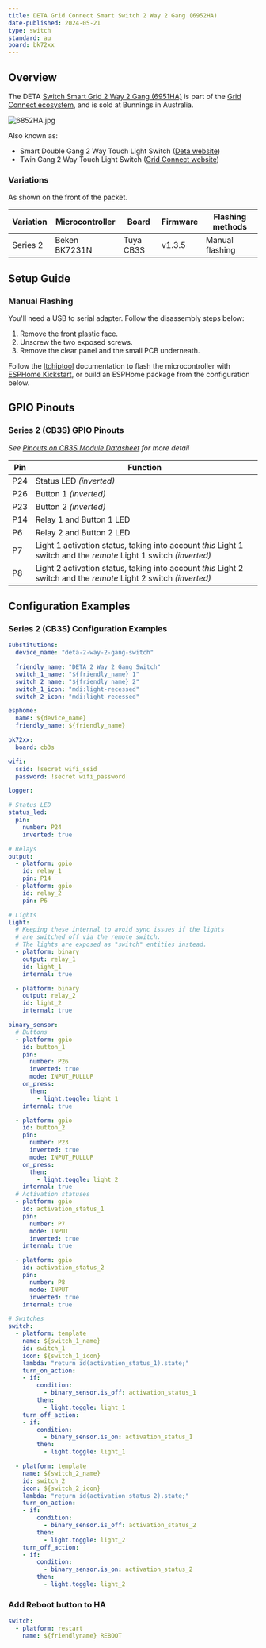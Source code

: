 ```yaml
---
title: DETA Grid Connect Smart Switch 2 Way 2 Gang (6952HA)
date-published: 2024-05-21
type: switch
standard: au
board: bk72xx
---
```


## Overview

The DETA [Switch Smart Grid 2 Way 2 Gang (6951HA)](https://www.bunnings.com.au/deta-switch-smart-grid-2-way-2-gang_p0346911) is part of the [Grid Connect ecosystem](https://grid-connect.com.au/), and is sold at Bunnings in Australia.

![6852HA.jpg](./6952HA.jpg "DETA 6952HA, with 'Series 2' highlighted.")

Also known as:

- Smart Double Gang 2 Way Touch Light Switch ([Deta website](https://detaelectrical.com.au/product/deta-grid-connect-smart-double-gang-2-way-touch-light-switch/))
- Twin Gang 2 Way Touch Light Switch ([Grid Connect website](https://grid-connect.com.au/download/6952ha/))


### Variations

As shown on the front of the packet.

| Variation   | Microcontroller | Board     | Firmware | Flashing methods |
| ----------- | --------------- | --------- | -------- | ---------------- |
| Series 2    | Beken BK7231N   | Tuya CB3S | v1.3.5   | Manual flashing  | 

## Setup Guide

### Manual Flashing

You'll need a USB to serial adapter. Follow the disassembly steps below:

1. Remove the front plastic face.
2. Unscrew the two exposed screws.
3. Remove the clear panel and the small PCB underneath.

Follow the [ltchiptool](https://github.com/libretiny-eu/ltchiptool) documentation to flash the microcontroller with [ESPHome Kickstart](https://github.com/libretiny-eu/esphome-kickstart/releases), or build an ESPHome package from the configuration below.

## GPIO Pinouts

### Series 2 (CB3S) GPIO Pinouts

_See [Pinouts on CB3S Module Datasheet](https://developer.tuya.com/en/docs/iot/cb3s?id=Kai94mec0s076#title-5-Pin%20definition) for more detail_


| Pin    | Function                                                                          |
| ------ | --------------------------------------------------------------------------------- |
| P24    | Status LED  _(inverted)_
| P26    | Button 1 _(inverted)_
| P23    | Button 2 _(inverted)_
| P14    | Relay 1 and Button 1 LED
| P6    | Relay 2 and Button 2 LED
| P7     | Light 1 activation status, taking into account _this_ Light 1 switch and the _remote_ Light 1 switch _(inverted)_     |
| P8     | Light 2 activation status, taking into account _this_ Light 2 switch and the _remote_ Light 2 switch _(inverted)_     |  |

## Configuration Examples

### Series 2 (CB3S) Configuration Examples

```yaml
substitutions:
  device_name: "deta-2-way-2-gang-switch"

  friendly_name: "DETA 2 Way 2 Gang Switch"
  switch_1_name: "${friendly_name} 1"
  switch_2_name: "${friendly_name} 2"
  switch_1_icon: "mdi:light-recessed"
  switch_2_icon: "mdi:light-recessed"

esphome:
  name: ${device_name}
  friendly_name: ${friendly_name}

bk72xx:
  board: cb3s

wifi:
  ssid: !secret wifi_ssid
  password: !secret wifi_password

logger:

# Status LED
status_led:
  pin:
    number: P24
    inverted: true

# Relays
output:
  - platform: gpio
    id: relay_1
    pin: P14
  - platform: gpio
    id: relay_2
    pin: P6

# Lights
light:
  # Keeping these internal to avoid sync issues if the lights
  # are switched off via the remote switch.
  # The lights are exposed as "switch" entities instead.
  - platform: binary
    output: relay_1
    id: light_1
    internal: true

  - platform: binary
    output: relay_2
    id: light_2
    internal: true

binary_sensor:
  # Buttons
  - platform: gpio
    id: button_1
    pin:
      number: P26
      inverted: true
      mode: INPUT_PULLUP
    on_press:
      then:
        - light.toggle: light_1
    internal: true

  - platform: gpio
    id: button_2
    pin:
      number: P23
      inverted: true
      mode: INPUT_PULLUP
    on_press:
      then:
        - light.toggle: light_2
    internal: true
  # Activation statuses
  - platform: gpio
    id: activation_status_1
    pin:
      number: P7
      mode: INPUT
      inverted: true  
    internal: true

  - platform: gpio
    id: activation_status_2
    pin:
      number: P8
      mode: INPUT
      inverted: true  
    internal: true

# Switches
switch:
  - platform: template
    name: ${switch_1_name}
    id: switch_1
    icon: ${switch_1_icon}
    lambda: "return id(activation_status_1).state;"
    turn_on_action:
    - if:
        condition:
          - binary_sensor.is_off: activation_status_1
        then:
          - light.toggle: light_1
    turn_off_action:
    - if:
        condition:
          - binary_sensor.is_on: activation_status_1
        then:
          - light.toggle: light_1

  - platform: template
    name: ${switch_2_name}
    id: switch_2
    icon: ${switch_2_icon}
    lambda: "return id(activation_status_2).state;"
    turn_on_action:
    - if:
        condition:
          - binary_sensor.is_off: activation_status_2
        then:
          - light.toggle: light_2
    turn_off_action:
    - if:
        condition:
          - binary_sensor.is_on: activation_status_2
        then:
          - light.toggle: light_2
```

### Add Reboot button to HA

```yaml
switch:
  - platform: restart
    name: ${friendlyname} REBOOT
```
